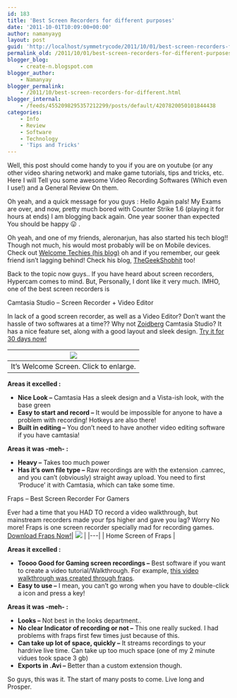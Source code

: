 ```yaml
---
id: 183
title: 'Best Screen Recorders for different purposes'
date: '2011-10-01T10:09:00+00:00'
author: namanyayg
layout: post
guid: 'http://localhost/symmetrycode/2011/10/01/best-screen-recorders-for-different-purposes/'
permalink_old: /2011/10/01/best-screen-recorders-for-different-purposes/
blogger_blog:
    - create-n.blogspot.com
blogger_author:
    - Namanyay
blogger_permalink:
    - /2011/10/best-screen-recorders-for-different.html
blogger_internal:
    - /feeds/4552098295357212299/posts/default/4207820050101844438
categories:
    - Info
    - Review
    - Software
    - Technology
    - 'Tips and Tricks'
---
```


Well, this post should come handy to you if you are on youtube (or any other video sharing network) and make game tutorials, tips and tricks, etc. Here I will Tell you some awesome Video Recording Softwares (Which even I use!) and a General Review On them. 
  

Oh yeah, and a quick message for you guys : Hello Again pals! My Exams are over, and now, pretty much bored with Counter Strike 1.6 (playing it for hours at ends) I am blogging back again. One year sooner than expected You should be happy 😛 . 
  

Oh yeah, and one of my friends, aleronarjun, has also started his tech blog!! Though not much, his would most probably will be on Mobile devices. Check out [Welcome Techies (his blog)](http://welcometechies.blogspot.com/) oh and if you remember, our geek friend isn’t lagging behind! Check his blog, [TheGeekShobhit](http://thegeekshobhit.blogspot.com/) too!
  

Back to the topic now guys.. 
If you have heard about screen recorders, Hypercam comes to mind. But, Personally, I dont like it very much. IMHO, one of the best screen recorders is

 
  


Camtasia Studio – Screen Recorder + Video Editor

In lack of a good screen recorder, as well as a Video Editor? Don’t want the hassle of two softwares at a time?? Why not [Zoidberg](http://knowyourmeme.com/memes/futurama-zoidberg-why-not-zoidberg) Camtasia Studio? It has a nice feature set, along with a good layout and sleek design. [Try it for 30 days now!](http://www.techsmith.com/camtasia/)  

| [![](http://3.bp.blogspot.com/-f34cCxi360g/TobbbRdK2aI/AAAAAAAAAVY/DaZaMLieXO8/s400/CamtasiaScreenRec.png)](http://3.bp.blogspot.com/-f34cCxi360g/TobbbRdK2aI/AAAAAAAAAVY/DaZaMLieXO8/s1600/CamtasiaScreenRec.png) |
|---|
| It’s Welcome Screen. Click to enlarge. |

  
  
**Areas it excelled :** 

- **Nice Look –** Camtasia Has a sleek design and a Vista-ish look, with the base green
- **Easy to start and record –** It would be impossible for anyone to have a problem with recording! Hotkeys are also there!
- **Built in editing –** You don’t need to have another video editing software if you have camtasia!

**Areas it was -meh- :**

- **Heavy –** Takes too much power
- **Has it’s own file type –** Raw recordings are with the extension .camrec, and you can’t (obviously) straight away upload. You need to first ‘Produce’ it with Camtasia, which can take some time. 


Fraps – Best Screen Recorder For Gamers

Ever had a time that you HAD TO record a video walkthrough, but mainstream recorders made your fps higher and gave you lag? Worry No more! Fraps is one screen recorder specially mad for recording games. [Download Fraps Now!](http://www.fraps.com/)| [![](http://www.fraps.com/images/33general.png)](http://www.fraps.com/images/33general.png) |
|---|
| Home Screen of Fraps |

**Areas it excelled :** 

- **Toooo Good for Gaming screen recordings –** Best software if you want to create a video tutorial/Walkthrough. For example, [this video walkthrough was created through fraps](http://www.youtube.com/watch?v=8UkE99OT-yU).
- **Easy to use –** I mean, you can’t go wrong when you have to double-click a icon and press a key!

**Areas it was -meh- :**

- **Looks –** Not best in the looks department..
- **No clear Indicator of recording or not –** This one really sucked. I had problems with fraps first few times just because of this.
- **Can take up lot of space, quickly –** It streams recordings to your hardrive live time. Can take up too much space (one of my 2 minute vidues took space  3 gb)
- **Exports in .Avi –** Better than a custom extension though. 

So guys, this was it. The start of many posts to come. Live long and Prosper. 
  


